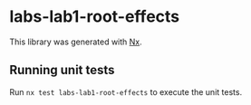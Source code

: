 # labs-lab1-root-effects

This library was generated with [Nx](https://nx.dev).

## Running unit tests

Run `nx test labs-lab1-root-effects` to execute the unit tests.
